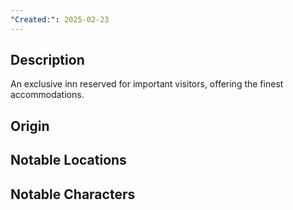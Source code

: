 ```yaml
---
"Created:": 2025-02-23
---
```

## **Description**

An exclusive inn reserved for important visitors, offering the finest accommodations.

## **Origin**

## **Notable Locations**

## **Notable Characters**

